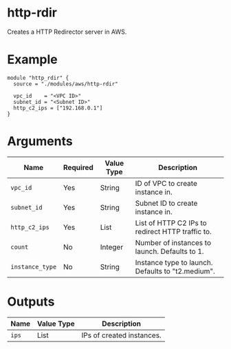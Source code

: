 # http-rdir

Creates a HTTP Redirector server in AWS.

# Example

```hcl
module "http_rdir" {
  source = "./modules/aws/http-rdir"

  vpc_id    = "<VPC ID>"
  subnet_id = "<Subnet ID>"
  http_c2_ips = ["192.168.0.1"]
}
```

# Arguments

| Name                      | Required | Value Type | Description
|---------------------------| -------- | ---------- | -----------
|`vpc_id`                   | Yes      | String     | ID of VPC to create instance in.
|`subnet_id`                | Yes      | String     | Subnet ID to create instance in.
|`http_c2_ips`              | Yes      | List       | List of HTTP C2 IPs to redirect HTTP traffic to.
|`count`                    | No       | Integer    | Number of instances to launch. Defaults to 1.
|`instance_type`            | No       | String     | Instance type to launch. Defaults to "t2.medium".

# Outputs

| Name                      | Value Type | Description
|---------------------------| ---------- | -----------
|`ips`                      | List       | IPs of created instances.

